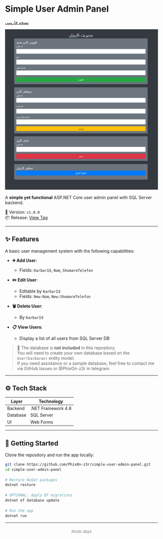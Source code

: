 # Simple User Admin Panel

[نسخه فارسی](FA-README.md)

<p align="center">
  <img src="assets/demo.jpg" alt="Demo Screenshot" width="600"/>
</p>

A **simple yet functional** ASP.NET Core user admin panel with SQL Server backend.

🎯 Version: `v1.0.0`  
📦 Release: [View Tag](https://github.com/Phix0n-z3r/simple-user-admin-panel/releases)

---

## ✨ Features

A basic user management system with the following capabilities:

- **➕ Add User**:  
  - Fields: `KarbarId`, `Nam`, `ShomareTelefon`

- **✏️ Edit User**:  
  - Editable by `KarbarId`  
  - Fields: `New:Nam`, `New:ShomareTelefon`

- **🗑️ Delete User**:  
  - By `KarbarId`

- **📋 View Users**:  
  - Display a list of all users from SQL Server DB

> 🚫 The database is **not included** in this repository.  
You will need to create your own database based on the `User(karbaran)` entity model.  
If you need assistance or a sample database, feel free to contact me via GitHub Issues or @PhixOn-z3r in telegram.


---

## ⚙️ Tech Stack

| Layer        | Technology           |
|--------------|----------------------|
| Backend      | .NET Framework 4.8   |
| Database     | SQL Server           |
| UI           | Web Forms            |

---

## 🚀 Getting Started

Clone the repository and run the app locally:

```bash
git clone https://github.com/Phix0n-z3r/simple-user-admin-panel.git
cd simple-user-admin-panel

# Restore NuGet packages
dotnet restore

# OPTIONAL: Apply EF migrations
dotnet ef database update

# Run the app
dotnet run
```
---

<p align="center" style="color:gray; font-size:small; margin-top: 20px;">
  Noob days
</p>
